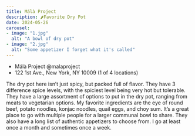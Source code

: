 ```yaml
---
title: Málà Project
description: 🌶️Favorite Dry Pot
date: 2024-05-26
carousel:
- image: "1.jpg"
  alt: "A bowl of dry pot"
- image: "2.jpg"
  alt: "Some appetizer I forget what it's called"
---
```


-   Málà Project @malaproject
-   122 1st Ave., New York, NY 10009 (1 of 4 locations)

The dry pot here isn’t just spicy, but packed full of flavor. They have 3
difference spice levels, with the spiciest level being very hot but
tolerable. They have a large assortment of options to put in the dry pot,
ranging from meats to vegetarian options. My favorite ingredients are the
eye of round beef, potato noodles, konjac noodles, quail eggs, and choy sum.
It’s a great place to go with multiple people for a larger communal bowl to
share. They also have a long list of authentic appetizers to choose from. I
go at least once a month and sometimes once a week.
